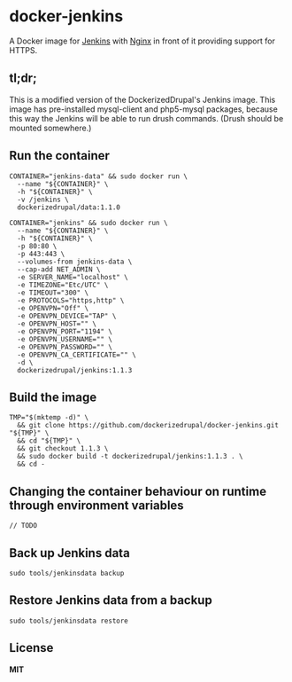 # docker-jenkins

A Docker image for [Jenkins](http://jenkins-ci.org/) with [Nginx](http://nginx.org/) in front of it providing support for HTTPS.

## tl;dr;

This is a modified version of the DockerizedDrupal's Jenkins image. This image has pre-installed mysql-client and php5-mysql packages, because this way the Jenkins will be able to run drush commands. (Drush should be mounted somewhere.)

## Run the container

    CONTAINER="jenkins-data" && sudo docker run \
      --name "${CONTAINER}" \
      -h "${CONTAINER}" \
      -v /jenkins \
      dockerizedrupal/data:1.1.0

    CONTAINER="jenkins" && sudo docker run \
      --name "${CONTAINER}" \
      -h "${CONTAINER}" \
      -p 80:80 \
      -p 443:443 \
      --volumes-from jenkins-data \
      --cap-add NET_ADMIN \
      -e SERVER_NAME="localhost" \
      -e TIMEZONE="Etc/UTC" \
      -e TIMEOUT="300" \
      -e PROTOCOLS="https,http" \
      -e OPENVPN="Off" \
      -e OPENVPN_DEVICE="TAP" \
      -e OPENVPN_HOST="" \
      -e OPENVPN_PORT="1194" \
      -e OPENVPN_USERNAME="" \
      -e OPENVPN_PASSWORD="" \
      -e OPENVPN_CA_CERTIFICATE="" \
      -d \
      dockerizedrupal/jenkins:1.1.3

## Build the image

    TMP="$(mktemp -d)" \
      && git clone https://github.com/dockerizedrupal/docker-jenkins.git "${TMP}" \
      && cd "${TMP}" \
      && git checkout 1.1.3 \
      && sudo docker build -t dockerizedrupal/jenkins:1.1.3 . \
      && cd -

## Changing the container behaviour on runtime through environment variables

    // TODO

## Back up Jenkins data

    sudo tools/jenkinsdata backup

## Restore Jenkins data from a backup

    sudo tools/jenkinsdata restore

## License

**MIT**
